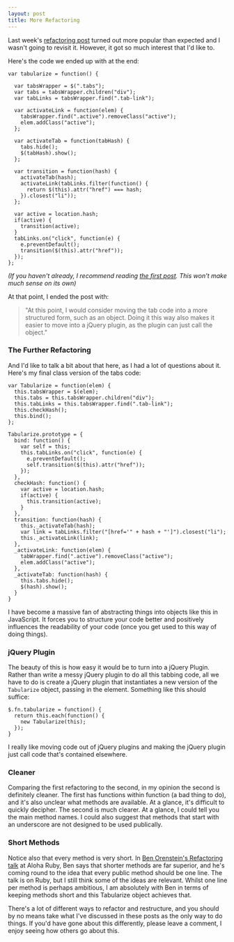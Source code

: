 ```yaml
---
layout: post
title: More Refactoring
---
```


Last week's [refactoring post](http://javascriptplayground.com/blog/2013/06/refactoring-js/) turned out more popular than expected and I wasn't going to revisit it. However, it got so much interest that I'd like to.

Here's the code we ended up with at the end:

    var tabularize = function() {

      var tabsWrapper = $(".tabs");
      var tabs = tabsWrapper.children("div");
      var tabLinks = tabsWrapper.find(".tab-link");

      var activateLink = function(elem) {
        tabsWrapper.find(".active").removeClass("active");
        elem.addClass("active");
      };

      var activateTab = function(tabHash) {
        tabs.hide();
        $(tabHash).show();
      };

      var transition = function(hash) {
        activateTab(hash);
        activateLink(tabLinks.filter(function() {
          return $(this).attr("href") === hash;
        }).closest("li"));
      };

      var active = location.hash;
      if(active) {
        transition(active);
      }
      tabLinks.on("click", function(e) {
        e.preventDefault();
        transition($(this).attr("href"));
      });
    };


_(If you haven't already, I recommend reading [the first post](http://javascriptplayground.com/blog/2013/06/refactoring-js/). This won't make much sense on its own)_

At that point, I ended the post with:

> "At this point, I would consider moving the tab code into a more structured form, such as an object. Doing it this way also makes it easier to move into a jQuery plugin, as the plugin can just call the object."

### The Further Refactoring

And I'd like to talk a bit about that here, as I had a lot of questions about it. Here's my final class version of the tabs code:


    var Tabularize = function(elem) {
      this.tabsWrapper = $(elem);
      this.tabs = this.tabsWrapper.children("div");
      this.tabLinks = this.tabsWrapper.find(".tab-link");
      this.checkHash();
      this.bind();
    };

    Tabularize.prototype = {
      bind: function() {
        var self = this;
        this.tabLinks.on("click", function(e) {
          e.preventDefault();
          self.transition($(this).attr("href"));
        });
      },
      checkHash: function() {
        var active = location.hash;
        if(active) {
          this.transition(active);
        }
      },
      transition: function(hash) {
        this._activateTab(hash);
        var link = tabLinks.filter("[href='" + hash + "']").closest("li");
        this._activateLink(link);
      },
      _activateLink: function(elem) {
        tabWrapper.find(".active").removeClass("active");
        elem.addClass("active");
      },
      _activateTab: function(hash) {
        this.tabs.hide();
        $(hash).show();
      }
    }

I have become a massive fan of abstracting things into objects like this in JavaScript. It forces you to structure your code better and positively influences the readability of your code (once you get used to this way of doing things).

### jQuery Plugin
The beauty of this is how easy it would be to turn into a jQuery Plugin. Rather than write a messy jQuery plugin to do all this tabbing code, all we have to do is create a jQuery plugin that instantiates a new version of the `Tabularize` object, passing in the element. Something like this should suffice:

    $.fn.tabularize = function() {
      return this.each(function() {
        new Tabularize(this);
      });
    }

I really like moving code out of jQuery plugins and making the jQuery plugin just call code that's contained elsewhere.

### Cleaner

Comparing the first refactoring to the second, in my opinion the second is definitely cleaner. The first has functions within function (a bad thing to do), and it's also unclear what methods are available. At a glance, it's difficult to quickly decipher. The second is much clearer. At a glance, I could tell you the main method names. I could also suggest that methods that start with an underscore are not designed to be used publically.

### Short Methods

Notice also that every method is very short. In [Ben Orenstein's Refactoring talk](http://www.youtube.com/watch?v=DC-pQPq0acs) at Aloha Ruby, Ben says that shorter methods are far superior, and he's coming round to the idea that every public method should be one line. The talk is on Ruby, but I still think some of the ideas are relevant. Whilst one line per method is perhaps ambitious, I am absolutely with Ben in terms of keeping methods short and this Tabularize object achieves that.

There's a lot of different ways to refactor and restructure, and you should by no means take what I've discussed in these posts as the only way to do things. If you'd have gone about this differently, please leave a comment, I enjoy seeing how others go about this.




